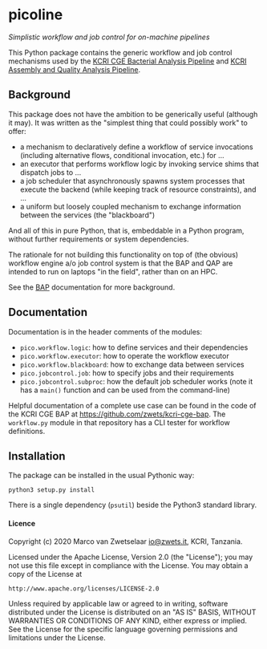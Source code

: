 # picoline 

_Simplistic workflow and job control for on-machine pipelines_

This Python package contains the generic workflow and job control mechanisms used
by the [KCRI CGE Bacterial Analysis Pipeline](https://github.com/zwets/kcri-cge-bap)
and [KCRI Assembly and Quality Analysis Pipeline](https://github.com/zwets/kcri-qap).


## Background

This package does not have the ambition to be generically useful (although
it may).  It was written as the "simplest thing that could possibly work" to
offer:

 * a mechanism to declaratively define a workflow of service invocations
   (including alternative flows, conditional invocation, etc.) for ...
 * an executor that performs workflow logic by invoking service shims that
   dispatch jobs to ...
 * a job scheduler that asynchronously spawns system processes that execute
   the backend (while keeping track of resource constraints), and ...
 * a uniform but loosely coupled mechanism to exchange information between
   the services (the "blackboard")

And all of this in pure Python, that is, embeddable in a Python program,
without further requirements or system dependencies.

The rationale for not building this functionality on top of (the obvious)
workflow engine a/o job control system is that the BAP and QAP are intended
to run on laptops "in the field", rather than on an HPC.

See the [BAP](https://github.com/zwets/kcri-cge-bap) documentation for more
background.


## Documentation

Documentation is in the header comments of the modules:

 * `pico.workflow.logic`: how to define services and their dependencies
 * `pico.workflow.executor`: how to operate the workflow executor
 * `pico.workflow.blackboard`: how to exchange data between services
 * `pico.jobcontrol.job`: how to specify jobs and their requirements
 * `pico.jobcontrol.subproc`: how the default job scheduler works (note it
   has a `main()` function and can be used from the command-line)

Helpful documentation of a complete use case can be found in the code of the
KCRI CGE BAP at <https://github.com/zwets/kcri-cge-bap>.  The `workflow.py`
module in that repository has a CLI tester for workflow definitions.


## Installation

The package can be installed in the usual Pythonic way:

    python3 setup.py install

There is a single dependency (`psutil`) beside the Python3 standard library.


#### Licence

Copyright (c) 2020 Marco van Zwetselaar <io@zwets.it>, KCRI, Tanzania.

Licensed under the Apache License, Version 2.0 (the "License");
you may not use this file except in compliance with the License.
You may obtain a copy of the License at

    http://www.apache.org/licenses/LICENSE-2.0

Unless required by applicable law or agreed to in writing, software
distributed under the License is distributed on an "AS IS" BASIS,
WITHOUT WARRANTIES OR CONDITIONS OF ANY KIND, either express or implied.
See the License for the specific language governing permissions and
limitations under the License.

